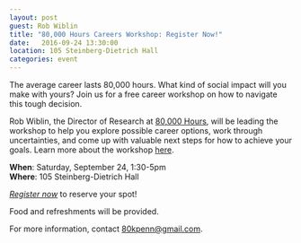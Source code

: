 ```yaml
---
layout: post
guest: Rob Wiblin
title: "80,000 Hours Careers Workshop: Register Now!"
date:   2016-09-24 13:30:00
location: 105 Steinberg-Dietrich Hall
categories: event
---
```


The average career lasts 80,000 hours.
What kind of social impact will you make with yours?
Join us for a free career workshop on how to navigate this tough decision.

Rob Wiblin, the Director of Research at [80,000 Hours](https://80000hours.org/), will be leading the workshop to help you explore possible career options, work through uncertainties, and come up with valuable next steps for how to achieve your goals.
Learn more about the workshop [here](https://80000hours.org/workshops/).

**When**: Saturday, September 24, 1:30-5pm<br />
**Where**: 105 Steinberg-Dietrich Hall

[*Register now*](https://80000hours.typeform.com/to/rtoy42) to reserve your spot!

Food and refreshments will be provided.

For more information, contact <80kpenn@gmail.com>.
